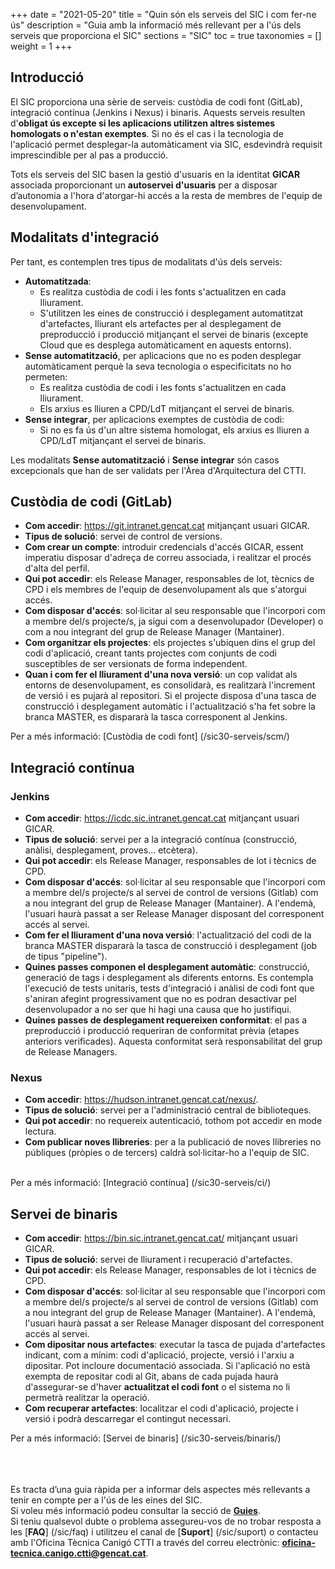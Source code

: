 +++
date = "2021-05-20"
title = "Quin són els serveis del SIC i com fer-ne ús"
description = "Guia amb la informació més rellevant per a l'ús dels serveis que proporciona el SIC"
sections = "SIC"
toc = true
taxonomies = []
weight = 1
+++

## Introducció

El SIC proporciona una sèrie de serveis: custòdia de codi font (GitLab), integració contínua (Jenkins i Nexus) i binaris. Aquests serveis resulten d'**obligat ús excepte si les aplicacions utilitzen altres sistemes homologats o n'estan exemptes**. Si no és el cas i la tecnologia de l'aplicació permet desplegar-la automàticament via SIC, esdevindrà requisit imprescindible per al pas a producció.

Tots els serveis del SIC basen la gestió d'usuaris en la identitat **GICAR** associada proporcionant un **autoservei d'usuaris** per a disposar d’autonomia a l'hora d'atorgar-hi accés a la resta de membres de l'equip de desenvolupament.

## Modalitats d'integració

Per tant, es contemplen tres tipus de modalitats d'ús dels serveis:

* **Automatitzada**: 
	- Es realitza custòdia de codi i les fonts s'actualitzen en cada lliurament.
	- S'utilitzen les eines de construcció i desplegament automatitzat d'artefactes, lliurant els artefactes per al desplegament de preproducció i producció mitjançant el servei de binaris (excepte Cloud que es desplega automàticament en aquests entorns).
* **Sense automatització**, per aplicacions que no es poden desplegar automàticament perquè la seva tecnologia o especificitats no ho permeten:
    - Es realitza custòdia de codi i les fonts s'actualitzen en cada lliurament.
	- Els arxius es lliuren a CPD/LdT mitjançant el servei de binaris.
* **Sense integrar**, per aplicacions exemptes de custòdia de codi:
    - Si no es fa ús d'un altre sistema homologat, els arxius es lliuren a CPD/LdT mitjançant el servei de binaris.

Les modalitats **Sense automatització** i **Sense integrar** són casos excepcionals que han de ser validats per l'Àrea d'Arquitectura del CTTI.
    
## Custòdia de codi (GitLab)

* **Com accedir**: https://git.intranet.gencat.cat mitjançant usuari GICAR.
* **Tipus de solució**: servei de control de versions.
* **Com crear un compte**: introduir credencials d'accés GICAR, essent imperatiu disposar d'adreça de correu associada, i realitzar el procés d'alta del perfil.
* **Qui pot accedir**: els Release Manager, responsables de lot, tècnics de CPD i els membres de l'equip de desenvolupament als que s'atorgui accés.
* **Com disposar d'accés**: sol·licitar al seu responsable que l'incorpori com a membre del/s projecte/s, ja sigui com a desenvolupador (Developer) o com a nou integrant del grup de Release Manager (Mantainer).
* **Com organitzar els projectes**: els projectes s'ubiquen dins el grup del codi d'aplicació, creant tants projectes com conjunts de codi susceptibles de ser versionats de forma independent.
* **Quan i com fer el lliurament d'una nova versió**: un cop validat als entorns de desenvolupament, es consolidarà, es realitzarà l'increment de versió i es pujarà al repositori. Si el projecte disposa d'una tasca de construcció i desplegament automàtic i l'actualització s'ha fet sobre la branca MASTER, es dispararà la tasca corresponent al Jenkins.

Per a més informació: [Custòdia de codi font] (/sic30-serveis/scm/)

## Integració contínua

### Jenkins

* **Com accedir**: https://icdc.sic.intranet.gencat.cat mitjançant usuari GICAR.
* **Tipus de solució**: servei per a la integració contínua (construcció, anàlisi, desplegament, proves... etcètera).
* **Qui pot accedir**: els Release Manager, responsables de lot i tècnics de CPD.
* **Com disposar d'accés**: sol·licitar al seu responsable que l'incorpori com a membre del/s projecte/s al servei de control de versions (Gitlab) com a nou integrant del grup de Release Manager (Mantainer). A l'endemà, l'usuari haurà passat a ser Release Manager disposant del corresponent accés al servei.
* **Com fer el lliurament d'una nova versió**: l'actualització del codi de la branca MASTER dispararà la tasca de construcció i desplegament (job de tipus "pipeline").
* **Quines passes componen el desplegament automàtic**: construcció, generació de tags i desplegament als diferents entorns. Es contempla l'execució de tests unitaris, tests d'integració i anàlisi de codi font que s'aniran afegint progressivament que no es podran desactivar pel desenvolupador a no ser que hi hagi una causa que ho justifiqui.
* **Quines passes de desplegament requereixen conformitat**: el pas a preproducció i producció requeriran de conformitat prèvia (etapes anteriors verificades). Aquesta conformitat serà responsabilitat del grup de Release Managers.

### Nexus

* **Com accedir**: https://hudson.intranet.gencat.cat/nexus/.
* **Tipus de solució**: servei per a l'administració central de biblioteques.
* **Qui pot accedir**: no requereix autenticació, tothom pot accedir en mode lectura.
* **Com publicar noves llibreries**: per a la publicació de noves llibreries no públiques (pròpies o de tercers) caldrà sol·licitar-ho a l'equip de SIC.

<br/>
Per a més informació: [Integració contínua] (/sic30-serveis/ci/)

## Servei de binaris

* **Com accedir**: https://bin.sic.intranet.gencat.cat/ mitjançant usuari GICAR.
* **Tipus de solució**: servei de lliurament i recuperació d'artefactes.
* **Qui pot accedir**: els Release Manager, responsables de lot i tècnics de CPD.
* **Com disposar d'accés**: sol·licitar al seu responsable que l'incorpori com a membre del/s projecte/s al servei de control de versions (Gitlab) com a nou integrant del grup de Release Manager (Mantainer). A l'endemà, l'usuari haurà passat a ser Release Manager disposant del corresponent accés al servei.
* **Com dipositar nous artefactes**: executar la tasca de pujada d'artefactes indicant, com a mínim: codi d'aplicació, projecte, versió i l'arxiu a dipositar. Pot incloure documentació associada. Si l'aplicació no està exempta de repositar codi al Git, abans de cada pujada haurà d'assegurar-se d'haver **actualitzat el codi font** o el sistema no li permetrà realitzar la operació.
* **Com recuperar artefactes**: localitzar el codi d'aplicació, projecte i versió i podrà descarregar el contingut necessari.

Per a més informació: [Servei de binaris] (/sic30-serveis/binaris/)

<br/><br/><br/>
Es tracta d’una guia ràpida per a informar dels aspectes més rellevants a tenir en compte per a l'ús de les eines del SIC.
<br/>
Si voleu més informació podeu consultar la secció de [**Guies**](/sic30-guies/). <br/>
Si teniu qualsevol dubte o problema assegureu-vos de no trobar resposta a les [**FAQ**] (/sic/faq) i utilitzeu el canal de [**Suport**] (/sic/suport) o contacteu amb l'Oficina Tècnica Canigó CTTI a través del correu electrònic: **oficina-tecnica.canigo.ctti@gencat.cat**.